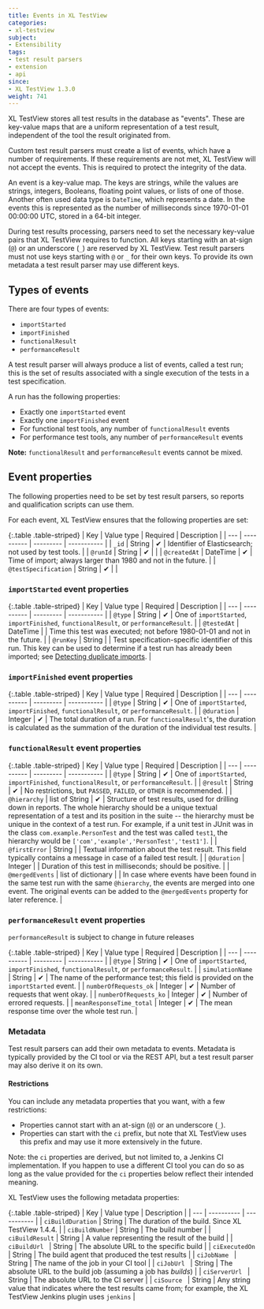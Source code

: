 ```yaml
---
title: Events in XL TestView
categories:
- xl-testview
subject:
- Extensibility
tags:
- test result parsers
- extension
- api
since:
- XL TestView 1.3.0
weight: 741
---
```


XL TestView stores all test results in the database as "events". These are key-value maps that are a uniform representation of a test result, independent of the tool the result originated from.

Custom test result parsers must create a list of events, which have a number of requirements. If these requirements are not met, XL TestView will not accept the events. This is required to protect the integrity of the data.

An event is a key-value map. The keys are strings, while the values are strings, integers, Booleans, floating point values, or lists of one of those. Another often used data type is `DateTime`, which represents a date. In the events this is represented as the number of milliseconds since 1970-01-01 00:00:00 UTC, stored in a 64-bit integer.

During test results processing, parsers need to set the necessary key-value pairs that XL TestView requires to function. All keys starting with an at-sign (`@`) or an underscore (`_`) are reserved by XL TestView. Test result parsers must not use keys starting with `@` or `_` for their own keys. To provide its own metadata a test result parser may use different keys.

## Types of events

There are four types of events:

* `importStarted`
* `importFinished`
* `functionalResult`
* `performanceResult`

A test result parser will always produce a list of events, called a test run; this is the set of results associated with a single execution of the tests in a test specification.

A run has the following properties:

* Exactly one `importStarted` event
* Exactly one `importFinished` event
* For functional test tools, any number of `functionalResult` events
* For performance test tools, any number of `performanceResult` events

**Note:** `functionalResult` and `performanceResult` events cannot be mixed.

## Event properties


The following properties need to be set by test result parsers, so reports and qualification scripts can use them.

For each event, XL TestView ensures that the following properties are set:

{:.table .table-striped}
| Key | Value type | Required | Description |
| --- | ---------- | --------- | ----------- |
| `_id` | String | &#x2714; | Identifier of Elasticsearch; not used by test tools. |
| `@runId` | String | &#x2714; | |
| `@createdAt` | DateTime | &#x2714; | Time of import; always larger than 1980 and not in the future. |
| `@testSpecification` | String | &#x2714; | |

### `importStarted` event properties

{:.table .table-striped}
| Key | Value type | Required | Description |
| --- | ---------- | --------- | ----------- |
| `@type` | String | &#x2714; | One of `importStarted`, `importFinished`, `functionalResult`, or `performanceResult`. |
| `@testedAt` | DateTime | | Time this test was executed; not before 1980-01-01 and not in the future. |
| `@runKey` | String | | Test specification-specific identifier of this run. This key can be used to determine if a test run has already been imported; see [Detecting duplicate imports](/xl-testview/how-to/detect-duplicate-imports.html). |

### `importFinished` event properties

{:.table .table-striped}
| Key | Value type | Required | Description |
| --- | ---------- | --------- | ----------- |
| `@type` | String | &#x2714; | One of `importStarted`, `importFinished`, `functionalResult`, or `performanceResult`. |
| `@duration` | Integer | &#x2714; | The total duration of a run. For `functionalResult`'s, the duration is calculated as the summation of the duration of the individual test results. |

### `functionalResult` event properties

{:.table .table-striped}
| Key | Value type | Required | Description |
| --- | ---------- | --------- | ----------- |
| `@type` | String | &#x2714; | One of `importStarted`, `importFinished`, `functionalResult`, or `performanceResult`. |
| `@result` | String | &#x2714; | No restrictions, but `PASSED`, `FAILED`, or `OTHER` is recommended. |
| `@hierarchy` | list of String | &#x2714; | Structure of test results, used for drilling down in reports. The whole hierarchy should be a unique textual representation of a test and its position in the suite -- the hierarchy must be unique in the context of a test run. For example, if a unit test in JUnit was in the class `com.example.PersonTest` and the test was called `test1`, the hierarchy would be `['com','example','PersonTest','test1']`. |
| `@firstError` | String | | Textual information about the test result. This field typically contains a message in case of a failed test result. |
| `@duration` | Integer | | Duration of this test in milliseconds; should be positive. |
| `@mergedEvents` | list of dictionary | | In case where events have been found in the same test run with the same `@hierarchy`, the events are merged into one event. The original events can be added to the `@mergedEvents` property for later reference. |

### `performanceResult` event properties

`performanceResult` is subject to change in future releases

{:.table .table-striped}
| Key | Value type | Required | Description |
| --- | ---------- | --------- | ----------- |
| `@type` | String | &#x2714; | One of `importStarted`, `importFinished`, `functionalResult`, or `performanceResult`. |
| `simulationName` | String | &#x2714; | The name of the performance test; this field is provided on the `importStarted` event. |
| `numberOfRequests_ok` | Integer | &#x2714; | Number of requests that went okay. |
| `numberOfRequests_ko` | Integer | &#x2714; | Number of errored requests. |
| `meanResponseTime_total` | Integer | &#x2714; | The mean response time over the whole test run. |

### Metadata

Test result parsers can add their own metadata to events. Metadata is typically provided by the CI tool or via the REST API, but a test result parser may also derive it on its own.

#### Restrictions

You can include any metadata properties that you want, with a few restrictions:

* Properties cannot start with an at-sign (`@`) or an underscore (`_`).
* Properties can start with the `ci` prefix, but note that XL TestView uses this prefix and may use it more extensively in the future.

Note: the `ci` properties are derived, but not limited to, a Jenkins CI implementation. If you happen to use a different CI tool you can do so as long as the value provided for the `ci` properties below reflect their intended meaning.

XL TestView uses the following metadata properties:

{:.table .table-striped}
| Key | Value type | Description |
| --- | ---------- | ----------- |
| `ciBuildDuration` | String | The duration of the build. Since XL TestView 1.4.4. |
| `ciBuildNumber` | String | The build number |
| `ciBuildResult` | String | A value representing the result of the build |
| `ciBuildUrl ` | String | The absolute URL to the specific build |
| `ciExecutedOn ` | String | The build agent that produced the test results |
| `ciJobName ` | String | The name of the job in your CI tool |
| `ciJobUrl ` | String | The absolute URL to the build job (assuming a job has *builds*) |
| `ciServerUrl ` | String | The absolute URL to the CI server |
| `ciSource ` | String | Any string value that indicates where the test results came from; for example, the XL TestView Jenkins plugin uses `jenkins` |
